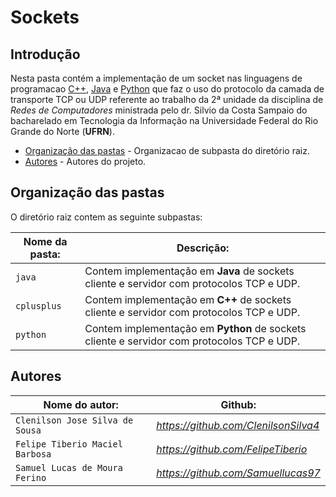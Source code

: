 # Sockets

## Introdução  

Nesta pasta contém a implementação de um socket nas linguagens de programacao [C++], [Java] e [Python] que faz o uso do protocolo da camada de transporte TCP ou UDP referente ao trabalho da 2ª unidade da disciplina de _Redes de Computadores_ ministrada pelo dr. Silvio da Costa Sampaio do bacharelado em Tecnologia da Informação na Universidade Federal do Rio Grande do Norte (__UFRN__).

- [Organização das pastas](#organização-das-pastas) - Organizacao de subpasta do diretório raiz.
- [Autores](#autores) - Autores do projeto.

[C++]:https://pt.wikipedia.org/wiki/C%2B%2B
[Java]:https://pt.wikipedia.org/wiki/Java_(linguagem_de_programa%C3%A7%C3%A3o)
[Python]:https://pt.wikipedia.org/wiki/Python

## Organização das pastas  

O diretório raiz contem as seguinte subpastas:

| Nome da pasta: | Descrição: | 
| ---------- | ------------- |
|`java` 	|Contem implementação em **Java** de sockets cliente e servidor com protocolos TCP e UDP.  
|`cplusplus` 	|Contem implementação em **C++** de sockets cliente e servidor com protocolos TCP e UDP.  
|`python` 	|Contem implementação em **Python** de sockets cliente e servidor com protocolos TCP e UDP.  
  
## Autores  

| Nome do autor: | Github: | 
| ---------- | ------------- |
|`Clenilson Jose Silva de Sousa`| _https://github.com/ClenilsonSilva4_    
|`Felipe Tiberio Maciel Barbosa`| _https://github.com/FelipeTiberio_  
|`Samuel Lucas de Moura Ferino` | _https://github.com/Samuellucas97_  
  


